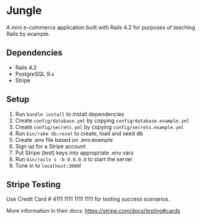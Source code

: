 # Jungle

A mini e-commerce application built with Rails 4.2 for purposes of teaching Rails by example.

## Dependencies

- Rails 4.2
- PostgreSQL 9.x
- Stripe

## Setup

1. Run `bundle install` to install dependencies
2. Create `config/database.yml` by copying `config/database.example.yml`
3. Create `config/secrets.yml` by copying `config/secrets.example.yml`
4. Run `bin/rake db:reset` to create, load and seed db
5. Create .env file based on .env.example
6. Sign up for a Stripe account
7. Put Stripe (test) keys into appropriate .env vars
8. Run `bin/rails s -b 0.0.0.0` to start the server
9. Tune in to `localhost:3000`!

## Stripe Testing

Use Credit Card # 4111 1111 1111 1111 for testing success scenarios.

More information in their docs: <https://stripe.com/docs/testing#cards>
